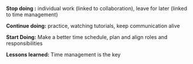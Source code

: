 **Stop doing :** individual work (linked to collaboration), leave for later (linked to time management)

**Continue doing:** practice, watching tutorials, keep communication alive

**Start Doing:** Make a better time schedule, plan and align roles and  responsibilities

**Lessons learned:** Time management is the key

